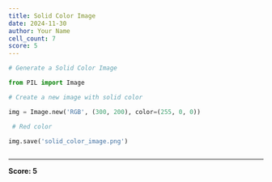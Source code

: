 ```yaml
---
title: Solid Color Image
date: 2024-11-30
author: Your Name
cell_count: 7
score: 5
---
```


```python
# Generate a Solid Color Image
```


```python
from PIL import Image
```


```python
# Create a new image with solid color
```


```python
img = Image.new('RGB', (300, 200), color=(255, 0, 0))
```


```python
 # Red color
```


```python
img.save('solid_color_image.png')
```


```python

```


---
**Score: 5**
